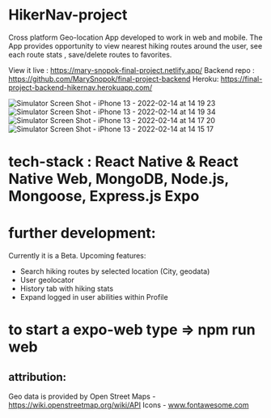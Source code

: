 # HikerNav-project

Cross platform Geo-location App developed to work in web and mobile.
The App provides opportunity to view nearest hiking routes around the user, see each route stats , save/delete routes to favorites.

View it live :
https://mary-snopok-final-project.netlify.app/
Backend repo : https://github.com/MarySnopok/final-project-backend
Heroku: https://final-project-backend-hikernav.herokuapp.com/

![Simulator Screen Shot - iPhone 13 - 2022-02-14 at 14 19 23](https://user-images.githubusercontent.com/83823676/153871730-1ffbf8c9-80a1-4515-8519-13f31176d008.png)
![Simulator Screen Shot - iPhone 13 - 2022-02-14 at 14 19 34](https://user-images.githubusercontent.com/83823676/153871792-ff528f6b-fb49-49ed-8aca-19c9eb322dfb.png)
![Simulator Screen Shot - iPhone 13 - 2022-02-14 at 14 17 20](https://user-images.githubusercontent.com/83823676/153871364-93c3673b-79d7-457f-a9bf-5b2c947c4408.png)
![Simulator Screen Shot - iPhone 13 - 2022-02-14 at 14 15 17](https://user-images.githubusercontent.com/83823676/153871140-40b69eb7-cea1-42c8-8fa2-d1f207748241.png)

# tech-stack : React Native & React Native Web, MongoDB, Node.js, Mongoose, Express.js Expo

# further development:

Currently it is a Beta.
Upcoming features:

- Search hiking routes by selected location (City, geodata)
- User geolocator
- History tab with hiking stats
- Expand logged in user abilities within Profile

# to start a expo-web type => npm run web

## attribution:

Geo data is provided by Open Street Maps - https://wiki.openstreetmap.org/wiki/API
Icons - www.fontawesome.com
